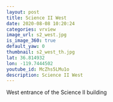 ```yaml
---
layout: post
title: Science II West
date: 2020-08-08 10:20:24
categories: vrview
image_url: s2_west.jpg
is_image_360: true
default_yaw: 0
thumbnail: s2_west_th.jpg
lat: 36.814932
lon: -119.7444502
youtube_id: McZhs5LMu1o
description: Science II West
---
```

West entrance of the Science II building
